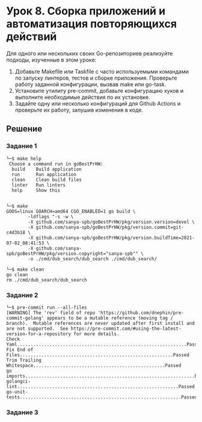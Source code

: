 # Урок 8. Сборка приложений и автоматизация повторяющихся действий
Для одного или нескольких своих Go-репозиториев реализуйте подходы, изученные в этом уроке:
1. Добавьте Makefile или Taskfile с часто используемыми командами по запуску линтеров, тестов и сборке приложения. Проверьте работу заданной конфигурации, вызвав make или go-task.
1. Установите утилиту pre-commit, добавьте конфигурацию хуков и выполните необходимые действия по их установке.
1. Задайте одну или несколько конфигураций для Github Actions и проверьте их работу, запушив изменения в коде.

## Решение

### Задание 1
```
└─$ make help
 Choose a command run in goBestPrHW:
  build    Build application
  run      Run application
  clean    Clean build files
  linter   Run linters
  help     Show this


└─$ make
GOOS=linux GOARCH=amd64 CGO_ENABLED=1 go build \
        -ldflags "-s -w \
        -X github.com/sanya-spb/goBestPrHW/pkg/version.version=devel \
        -X github.com/sanya-spb/goBestPrHW/pkg/version.commit=git-c4d3b18 \
        -X github.com/sanya-spb/goBestPrHW/pkg/version.buildTime=2021-07-02_08:41:53 \
        -X github.com/sanya-spb/goBestPrHW/pkg/version.copyright="sanya-spb"" \
        -o ./cmd/dub_search/dub_search ./cmd/dub_search/

└─$ make clean
go clean
rm ./cmd/dub_search/dub_search
```
### Задание 2
```
└─$ pre-commit run --all-files
[WARNING] The 'rev' field of repo 'https://github.com/dnephin/pre-commit-golang' appears to be a mutable reference (moving tag / branch).  Mutable references are never updated after first install and are not supported.  See https://pre-commit.com/#using-the-latest-version-for-a-repository for more details.
Check Yaml...............................................................Passed
Fix End of Files.........................................................Passed
Trim Trailing Whitespace.................................................Passed
go imports...............................................................Passed
golangci-lint............................................................Passed
go-unit-tests............................................................Passed
```
### Задание 3
